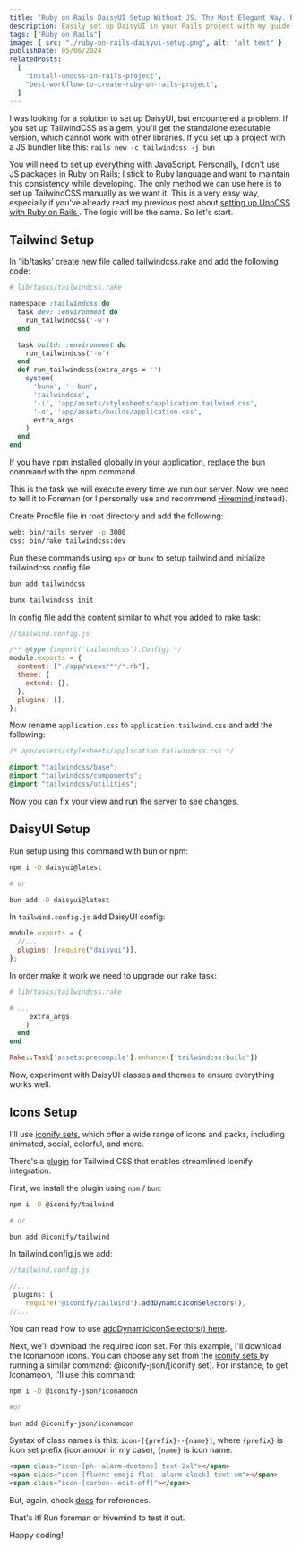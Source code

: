 ```yaml
---
title: "Ruby on Rails DaisyUI Setup Without JS. The Most Elegant Way. Bonus: icons"
description: Easily set up DaisyUI in your Rails project with my guide. Perfect for those who want to avoid unnecessary Node.js packages and maintain a clean interface written in Ruby. No need to install JavaScript at all. Enjoy a streamlined, efficient setup without the bloat.
tags: ["Ruby on Rails"]
image: { src: "./ruby-on-rails-daisyui-setup.png", alt: "alt text" }
publishDate: 05/06/2024
relatedPosts:
  [
    "install-unocss-in-rails-project",
    "best-workflow-to-create-ruby-on-rails-project",
  ]
---
```


I was looking for a solution to set up DaisyUI, but encountered a problem. If you set up TailwindCSS as a gem, you'll get the standalone executable version, which cannot work with other libraries. If you set up a project with a JS bundler like this: `rails new -c tailwindcss -j bun`

You will need to set up everything with JavaScript. Personally, I don't use JS packages in Ruby on Rails; I stick to Ruby language and want to maintain this consistency while developing. The only method we can use here is to set up TailwindCSS manually as we want it. This is a very easy way, especially if you've already read my previous post about [ setting up UnoCSS with Ruby on Rails ](install-unocss-in-rails-project). The logic will be the same. So let's start.

## Tailwind Setup

In ‘lib/tasks’ create new file called tailwindcss.rake and add the following code:

```ruby
# lib/tasks/tailwindcss.rake

namespace :tailwindcss do
  task dev: :environment do
    run_tailwindcss('-w')
  end

  task build: :environment do
    run_tailwindcss('-m')
  end
  def run_tailwindcss(extra_args = '')
    system(
      'bunx', '--bun',
      'tailwindcss',
      '-i', 'app/assets/stylesheets/application.tailwind.css',
      '-o', 'app/assets/builds/application.css',
      extra_args
    )
  end
end
```

If you have npm installed globally in your application, replace the bun command with the npm command.

This is the task we will execute every time we run our server. Now, we need to tell it to Foreman (or I personally use and recommend [ Hivemind ](https://evilmartians.com/opensource/hivemind) instead).

Create Procfile file in root directory and add the following:

```bash
web: bin/rails server -p 3000
css: bin/rake tailwindcss:dev
```

Run these commands using `npx` or `bunx` to setup tailwind and initialize tailwindcss config file

```bash
bun add tailwindcss

bunx tailwindcss init
```

In config file add the content similar to what you added to rake task:

```js
//tailwind.config.js

/** @type {import('tailwindcss').Config} */
module.exports = {
  content: ["./app/views/**/*.rb"],
  theme: {
    extend: {},
  },
  plugins: [],
};
```

Now rename `application.css` to `application.tailwind.css` and add the following:

```css
/* app/assets/stylesheets/application.tailwindcss.css */

@import "tailwindcss/base";
@import "tailwindcss/components";
@import "tailwindcss/utilities";
```

Now you can fix your view and run the server to see changes.

## DaisyUI Setup

Run setup using this command with bun or npm:

```bash
npm i -D daisyui@latest

# or

bun add -D daisyui@latest
```

In `tailwind.config.js` add DaisyUI config:

```js
module.exports = {
  //...
  plugins: [require("daisyui")],
};
```

In order make it work we need to upgrade our rake task:

```ruby
# lib/tasks/tailwindcss.rake

# ...
     extra_args
    )
  end
end

Rake::Task['assets:precompile'].enhance(['tailwindcss:build'])

```

Now, experiment with DaisyUI classes and themes to ensure everything works well.

## Icons Setup

I'll use [iconify sets](https://icon-sets.iconify.design/), which offer a wide range of icons and packs, including animated, social, colorful, and more.

There's a [plugin](https://github.com/iconify/iconify/tree/main/plugins/tailwind) for Tailwind CSS that enables streamlined Iconify integration.

First, we install the plugin using `npm` / `bun`:

```bash
npm i -D @iconify/tailwind

# or

bun add @iconify/tailwind
```

In tailwind.config.js we add:

```js
//tailwind.config.js

//...
 plugins: [
    require("@iconify/tailwind").addDynamicIconSelectors(),
//...
```

You can read how to use [addDynamicIconSelectors() here](https://iconify.design/docs/usage/css/tailwind/dynamic/).

Next, we'll download the required icon set. For this example, I'll download the Iconamoon icons. You can choose any set from the [ iconify sets ](https://icon-sets.iconify.design/) by running a similar command: @iconify-json/[iconify set]. For instance, to get Iconamoon, I'll use this command:

```bash
npm i -D @iconify-json/iconamoon

#or

bun add @iconify-json/iconamoon
```

Syntax of class names is this: `icon-[{prefix}--{name}]`, where `{prefix}` is icon set prefix (iconamoon in my case), `{name}` is icon name.

```html
<span class="icon-[ph--alarm-duotone] text-2xl"></span>
<span class="icon-[fluent-emoji-flat--alarm-clock] text-sm"></span>
<span class="icon-[carbon--edit-off]"></span>
```

But, again, check [docs](https://iconify.design/docs/usage/css/tailwind/dynamic/) for references.

That's it! Run foreman or hivemind to test it out.

Happy coding!
